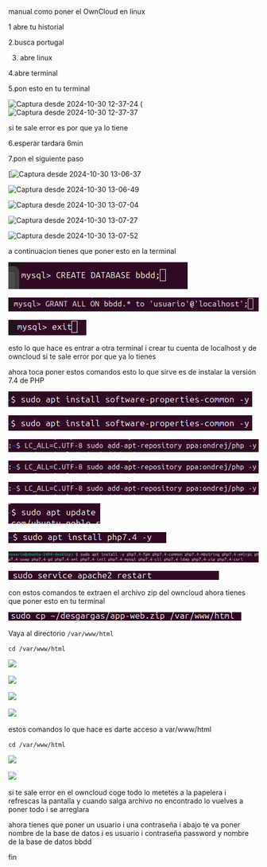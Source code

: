 manual como poner el OwnCloud en linux

1 abre tu historial

2.busca portugal

3. abre linux

4.abre terminal

5.pon esto en tu terminal

![Captura desde 2024-10-30 12-37-24](https://github.com/user-attachments/assets/87c3321c-8ad8-4f46-be68-b37e6c7ade41)
(![Captura desde 2024-10-30 12-37-37](https://github.com/user-attachments/assets/dcabf4f2-2287-4c88-a1fc-c21e8d48ae2a)

si te sale error es por que ya lo tiene

6.esperar tardara 6min

7.pon el siguiente paso

[![Captura desde 2024-10-30 13-06-37](https://github.com/user-attachments/assets/aad9c972-7e9f-4473-9787-9f166369bdca)

![Captura desde 2024-10-30 13-06-49](https://github.com/user-attachments/assets/85f96f5a-6cd8-4acf-adb7-9dd27e61ed20)

![Captura desde 2024-10-30 13-07-04](https://github.com/user-attachments/assets/43d24e89-abd8-4309-a16e-57628818d6b5)

![Captura desde 2024-10-30 13-07-27](https://github.com/user-attachments/assets/5d0019c4-930d-4dd6-8caa-78a8c794f853)

![Captura desde 2024-10-30 13-07-52](https://github.com/user-attachments/assets/6e445810-4768-479c-9f2d-dccf0c56739a)

a continuacion tienes que poner esto en la terminal

![Captura desde 2024-11-14 13-10-00.png](https://github.com/mariopereiramos/hola-/blob/main/Captura%20desde%202024-11-14%2012-47-23.png)

![Captura desde 2024-11-14 13-10-00.png](https://github.com/mariopereiramos/hola-/blob/main/Captura%20desde%202024-11-14%2012-48-49.png)

![Captura desde 2024-11-14 12-50-17.png](https://github.com/mariopereiramos/hola-/blob/main/Captura%20desde%202024-11-14%2012-50-17.png)


esto lo que hace es entrar a otra terminal i crear tu cuenta de localhost y de owncloud
si te sale error por que ya lo tienes

ahora toca poner estos comandos
esto lo que sirve es de instalar la versión 7.4 de PHP

![](https://github.com/mariopereiramos/hola-/blob/main/Captura%20desde%202024-11-14%2012-56-21.png)

![](https://github.com/mariopereiramos/hola-/blob/main/Captura%20desde%202024-11-14%2012-56-21_1.png)

![](https://github.com/mariopereiramos/hola-/blob/main/Captura%20desde%202024-11-14%2012-57-03.png)

![](https://github.com/mariopereiramos/hola-/blob/main/Captura%20desde%202024-11-14%2012-57-03.png)

![](https://github.com/mariopereiramos/hola-/blob/main/Captura%20desde%202024-11-14%2012-57-03_1.png)

![](https://github.com/mariopereiramos/hola-/blob/main/Captura%20desde%202024-11-14%2012-57-58.png)

![](https://github.com/mariopereiramos/hola-/blob/main/Captura%20desde%202024-11-14%2012-58-57.png)

![](https://github.com/mariopereiramos/hola-/blob/main/Captura%20desde%202024-11-14%2013-00-56.png)

![](https://github.com/mariopereiramos/hola-/blob/main/Captura%20desde%202024-11-14%2013-02-51.png)

con estos comandos te extraen el archivo zip del owncloud 
ahora tienes que poner esto en tu terminal

![](https://github.com/mariopereiramos/hola-/blob/main/Captura%20desde%202024-11-14%2013-05-30.png)

Vaya al directorio `/var/www/html`
```console
cd /var/www/html
````
![](https://github.com/mariopereiramos/hola-/blob/main/Captura%20desde%202024-11-14%2013-06-29.png)

![](https://github.com/mariopereiramos/hola-/blob/main/Captura%20desde%202024-11-14%2013-07-27.png)

![](https://github.com/mariopereiramos/hola-/blob/main/Captura%20desde%202024-11-14%2013-06-29.png)

![](https://github.com/mariopereiramos/hola-/blob/main/Captura%20desde%202024-11-14%2013-08-14.png)

estos comandos lo que hace es darte acceso a var/www/html

```console
cd /var/www/html
````

![](https://github.com/mariopereiramos/hola-/blob/main/Captura%20desde%202024-11-14%2013-09-20.png)

![](https://github.com/mariopereiramos/hola-/blob/main/Captura%20desde%202024-11-14%2013-10-00.png)

si te sale error en el owncloud coge todo lo metetes a la papelera i refrescas la pantalla y cuando salga archivo no encontrado lo vuelves a poner todo i se arreglara

ahora tienes que poner un usuario i una contraseña i abajo te va poner nombre de la base de datos i es usuario i contraseña password y nombre de la base de datos bbdd

fin
